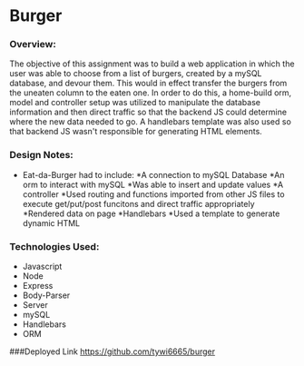 # Burger

### Overview:

The objective of this assignment was to build a web application in which the user was able to choose from a list of burgers, created by a mySQL database, and devour them. This would in effect transfer the burgers from the uneaten column to the eaten one. In order to do this, a home-build orm, model and controller setup was utilized to manipulate the database information and then direct traffic so that the backend JS could determine where the new data needed to go. A handlebars template was also used so that backend JS wasn't responsible for generating HTML elements.

### Design Notes:

* Eat-da-Burger had to include:
    *A connection to mySQL Database
    *An orm to interact with mySQL
        *Was able to insert and update values
    *A controller
        *Used routing and functions imported from other JS files to execute get/put/post funcitons and direct traffic appropriately
        *Rendered data on page
    *Handlebars
        *Used a template to generate dynamic HTML

### Technologies Used:

* Javascript
* Node
* Express
* Body-Parser
* Server
* mySQL
* Handlebars
* ORM

###Deployed Link
https://github.com/tywi6665/burger